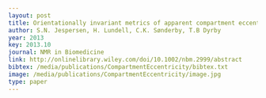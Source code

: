 ```yaml
---
layout: post
title: Orientationally invariant metrics of apparent compartment eccentricity from double pulsed field gradient diffusion experiments
author: S.N. Jespersen, H. Lundell, C.K. Sønderby, T.B Dyrby
year: 2013
key: 2013.10
journal: NMR in Biomedicine
link: http://onlinelibrary.wiley.com/doi/10.1002/nbm.2999/abstract
bibtex: /media/publications/CompartmentEccentricity/bibtex.txt
image: /media/publications/CompartmentEccentricity/image.jpg
type: paper
---
```


